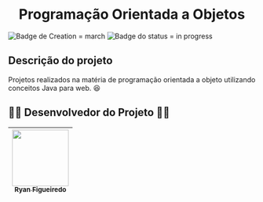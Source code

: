 <h1 align="center">Programação Orientada a Objetos</h1>

![Badge de Creation = march](https://img.shields.io/badge/criação-abril-blue?style=for-the-badge) ![Badge do status = in progress](https://img.shields.io/badge/STATUS-Finalizado-Purple?style=for-the-badge)

## Descrição do projeto

Projetos realizados na matéria de programação orientada a objeto utilizando conceitos Java para web. :satisfied:

## 🧑‍💻 Desenvolvedor do Projeto 🧑‍💻 

| [<img src="https://avatars.githubusercontent.com/u/65906633?v=4" width=115><br><sub>Ryan Figueiredo</sub>](https://github.com/zDay?Coder)
| :---:
